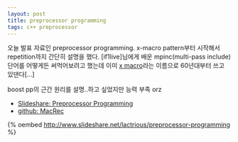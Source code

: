 ```yaml
---
layout: post
title: preprocessor programming
tags: c++ preprocessor
---
```


오늘 발표 자료인 preprocessor programming. x-macro pattern부터 시작해서 repetition까지 간단히 설명을 했다. [if1live]님에게 배운 mpinc(multi-pass include) 단어를 어떻게든 써먹어보려고 했는데 이미 [x macro](http://en.wikipedia.org/wiki/X_Macro)라는 이름으로 60년대부터 쓰고 있댄다[...]

boost pp의 근간 원리를 설명..하고 싶었지만 능력 부족 orz

* [Slideshare: Preprocessor Programming](http://www.slideshare.net/lactrious/preprocessor-programming)
* [github: MacRec](https://github.com/lacti/MacRec)

{% oembed http://www.slideshare.net/lactrious/preprocessor-programming %}
